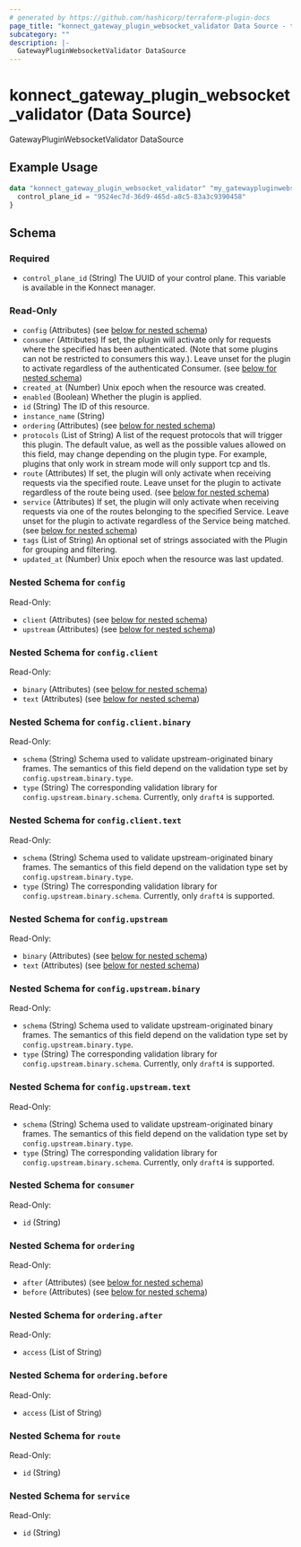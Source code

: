 ```yaml
---
# generated by https://github.com/hashicorp/terraform-plugin-docs
page_title: "konnect_gateway_plugin_websocket_validator Data Source - terraform-provider-konnect"
subcategory: ""
description: |-
  GatewayPluginWebsocketValidator DataSource
---
```


# konnect_gateway_plugin_websocket_validator (Data Source)

GatewayPluginWebsocketValidator DataSource

## Example Usage

```terraform
data "konnect_gateway_plugin_websocket_validator" "my_gatewaypluginwebsocketvalidator" {
  control_plane_id = "9524ec7d-36d9-465d-a8c5-83a3c9390458"
}
```

<!-- schema generated by tfplugindocs -->
## Schema

### Required

- `control_plane_id` (String) The UUID of your control plane. This variable is available in the Konnect manager.

### Read-Only

- `config` (Attributes) (see [below for nested schema](#nestedatt--config))
- `consumer` (Attributes) If set, the plugin will activate only for requests where the specified has been authenticated. (Note that some plugins can not be restricted to consumers this way.). Leave unset for the plugin to activate regardless of the authenticated Consumer. (see [below for nested schema](#nestedatt--consumer))
- `created_at` (Number) Unix epoch when the resource was created.
- `enabled` (Boolean) Whether the plugin is applied.
- `id` (String) The ID of this resource.
- `instance_name` (String)
- `ordering` (Attributes) (see [below for nested schema](#nestedatt--ordering))
- `protocols` (List of String) A list of the request protocols that will trigger this plugin. The default value, as well as the possible values allowed on this field, may change depending on the plugin type. For example, plugins that only work in stream mode will only support tcp and tls.
- `route` (Attributes) If set, the plugin will only activate when receiving requests via the specified route. Leave unset for the plugin to activate regardless of the route being used. (see [below for nested schema](#nestedatt--route))
- `service` (Attributes) If set, the plugin will only activate when receiving requests via one of the routes belonging to the specified Service. Leave unset for the plugin to activate regardless of the Service being matched. (see [below for nested schema](#nestedatt--service))
- `tags` (List of String) An optional set of strings associated with the Plugin for grouping and filtering.
- `updated_at` (Number) Unix epoch when the resource was last updated.

<a id="nestedatt--config"></a>
### Nested Schema for `config`

Read-Only:

- `client` (Attributes) (see [below for nested schema](#nestedatt--config--client))
- `upstream` (Attributes) (see [below for nested schema](#nestedatt--config--upstream))

<a id="nestedatt--config--client"></a>
### Nested Schema for `config.client`

Read-Only:

- `binary` (Attributes) (see [below for nested schema](#nestedatt--config--client--binary))
- `text` (Attributes) (see [below for nested schema](#nestedatt--config--client--text))

<a id="nestedatt--config--client--binary"></a>
### Nested Schema for `config.client.binary`

Read-Only:

- `schema` (String) Schema used to validate upstream-originated binary frames. The semantics of this field depend on the validation type set by `config.upstream.binary.type`.
- `type` (String) The corresponding validation library for `config.upstream.binary.schema`. Currently, only `draft4` is supported.


<a id="nestedatt--config--client--text"></a>
### Nested Schema for `config.client.text`

Read-Only:

- `schema` (String) Schema used to validate upstream-originated binary frames. The semantics of this field depend on the validation type set by `config.upstream.binary.type`.
- `type` (String) The corresponding validation library for `config.upstream.binary.schema`. Currently, only `draft4` is supported.



<a id="nestedatt--config--upstream"></a>
### Nested Schema for `config.upstream`

Read-Only:

- `binary` (Attributes) (see [below for nested schema](#nestedatt--config--upstream--binary))
- `text` (Attributes) (see [below for nested schema](#nestedatt--config--upstream--text))

<a id="nestedatt--config--upstream--binary"></a>
### Nested Schema for `config.upstream.binary`

Read-Only:

- `schema` (String) Schema used to validate upstream-originated binary frames. The semantics of this field depend on the validation type set by `config.upstream.binary.type`.
- `type` (String) The corresponding validation library for `config.upstream.binary.schema`. Currently, only `draft4` is supported.


<a id="nestedatt--config--upstream--text"></a>
### Nested Schema for `config.upstream.text`

Read-Only:

- `schema` (String) Schema used to validate upstream-originated binary frames. The semantics of this field depend on the validation type set by `config.upstream.binary.type`.
- `type` (String) The corresponding validation library for `config.upstream.binary.schema`. Currently, only `draft4` is supported.




<a id="nestedatt--consumer"></a>
### Nested Schema for `consumer`

Read-Only:

- `id` (String)


<a id="nestedatt--ordering"></a>
### Nested Schema for `ordering`

Read-Only:

- `after` (Attributes) (see [below for nested schema](#nestedatt--ordering--after))
- `before` (Attributes) (see [below for nested schema](#nestedatt--ordering--before))

<a id="nestedatt--ordering--after"></a>
### Nested Schema for `ordering.after`

Read-Only:

- `access` (List of String)


<a id="nestedatt--ordering--before"></a>
### Nested Schema for `ordering.before`

Read-Only:

- `access` (List of String)



<a id="nestedatt--route"></a>
### Nested Schema for `route`

Read-Only:

- `id` (String)


<a id="nestedatt--service"></a>
### Nested Schema for `service`

Read-Only:

- `id` (String)
